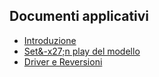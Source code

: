 ## Documenti applicativi
- [Introduzione](Sorgenti/DOC/TA/B£AMO/C5E030_01)
- [Set&-x27;n play del modello](Sorgenti/DOC/TA/B£AMO/C5E030_02)
- [Driver e Reversioni](Sorgenti/DOC/TA/B£AMO/C5E030_03)
